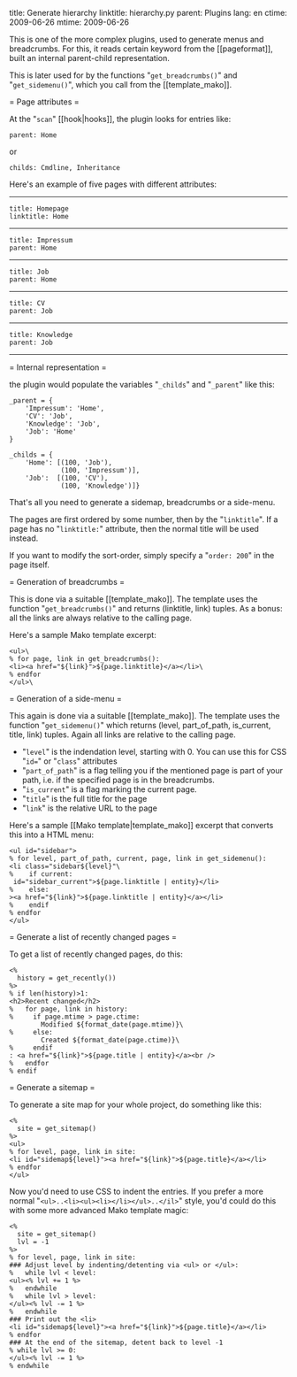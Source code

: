 title: Generate hierarchy
linktitle: hierarchy.py
parent: Plugins
lang: en
ctime: 2009-06-26
mtime: 2009-06-26

This is one of the more complex plugins, used to generate menus and
breadcrumbs. For this, it reads certain keyword from the
[[pageformat]], built an internal parent-child representation.

This is later used for by the functions "`get_breadcrumbs()`" and
"`get_sidemenu()`", which you call from the [[template_mako]].

= Page attributes =

At the "`scan`" [[hook|hooks]], the plugin looks for entries like:

	parent: Home

or

	childs: Cmdline, Inheritance

Here's an example of five pages with different attributes:

---

	title: Homepage
	linktitle: Home

---

	title: Impressum
	parent: Home

---

	title: Job
	parent: Home

---

	title: CV
	parent: Job

---

	title: Knowledge
	parent: Job

---

= Internal representation =

the plugin would populate the variables "`_childs`" and "`_parent`" like this:

	_parent = {
		'Impressum': 'Home',
		'CV': 'Job',
		'Knowledge': 'Job',
		'Job': 'Home'
	}

	_childs = {
		'Home': [(100, 'Job'),
		         (100, 'Impressum')],
		'Job':  [(100, 'CV'),
		         (100, 'Knowledge')]}

That's all you need to generate a sidemap, breadcrumbs or a side-menu.

The pages are first ordered by some number, then by the "`linktitle`". If
a page has no "`linktitle:`" attribute, then the normal title will be used
instead.

If you want to modify the sort-order, simply specify a "`order: 200`" in the
page itself.

= Generation of breadcrumbs =

This is done via a suitable [[template_mako]]. The template uses the
function "`get_breadcrumbs()`" and returns (linktitle, link) tuples. As a
bonus: all the links are always relative to the calling page.

Here's a sample Mako template excerpt:

	<ul>\
	% for page, link in get_breadcrumbs():
	<li><a href="${link}">${page.linktitle}</a></li>\
	% endfor
	</ul>\


= Generation of a side-menu =

This again is done via a suitable [[template_mako]]. The
template uses the function "`get_sidemenu()`" which returns (level,
part_of_path, is_current, title, link) tuples. Again all links are relative
to the calling page.

* "`level`" is the indendation level, starting with 0. You can use this for
  CSS "`id=`" or "`class`" attributes
* "`part_of_path`" is a flag telling you if the mentioned page is part
  of your path, i.e. if the specified page is in the breadcrumbs.
* "`is_current`" is a flag marking the current page.
* "`title`" is the full title for the page
* "`link`" is the relative URL to the page

Here's a sample [[Mako template|template_mako]] excerpt that converts
this into a HTML menu:

	<ul id="sidebar">
	% for level, part_of_path, current, page, link in get_sidemenu():
	<li class="sidebar${level}"\
	%    if current:
	 id="sidebar_current">${page.linktitle | entity}</li>
	%    else:
	><a href="${link}">${page.linktitle | entity}</a></li>
	%    endif
	% endfor
	</ul>

= Generate a list of recently changed pages =

To get a list of recently changed pages, do this:

	<%
	  history = get_recently())
	%>
	% if len(history)>1:
	<h2>Recent changed</h2>
	%   for page, link in history:
	%     if page.mtime > page.ctime:
	        Modified ${format_date(page.mtime)}\
	%     else:
	        Created ${format_date(page.ctime)}\
	%     endif
	: <a href="${link}">${page.title | entity}</a><br />
	%   endfor
	% endif


= Generate a sitemap =

To generate a site map for your whole project, do something like
this:

	<%
	  site = get_sitemap()
	%>
	<ul>
	% for level, page, link in site:
	<li id="sidemap${level}"><a href="${link}">${page.title}</a></li>
	% endfor
	</ul>

Now you'd need to use CSS to indent the entries. If you prefer a more
normal "`<ul>..<li><ul><li></li></ul>..</il>`" style, you'd could do this
with some more advanced Mako template magic:

	<%
	  site = get_sitemap()
	  lvl = -1
	%>
	% for level, page, link in site:
	### Adjust level by indenting/detenting via <ul> or </ul>:
	%   while lvl < level:
	<ul><% lvl += 1 %>
	%   endwhile
	%   while lvl > level:
	</ul><% lvl -= 1 %>
	%   endwhile
	### Print out the <li>
	<li id="sidemap${level}"><a href="${link}">${page.title}</a></li>
	% endfor
	### At the end of the sitemap, detent back to level -1
	% while lvl >= 0:
	</ul><% lvl -= 1 %>
	% endwhile
